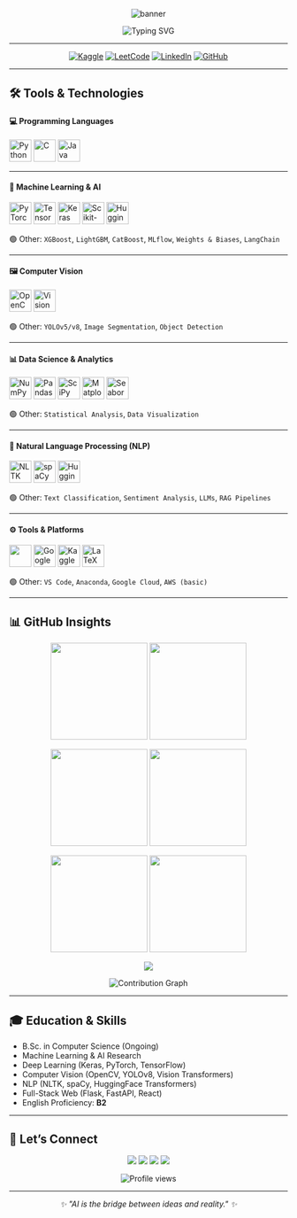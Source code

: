 <!-- Banner -->
<p align="center">
  <img src="https://capsule-render.vercel.app/api?type=waving&color=0:2D9CDB,100:6A82FB&height=200&section=header&text=Md%20Fahim%20Sarker%20Mridul&fontSize=42&fontAlign=50&desc=" alt="banner"/>
</p>

<!-- Typing Animation -->
<p align="center">
  <img src="https://readme-typing-svg.demolab.com?font=Fira+Code&duration=3000&pause=700&color=6A82FB&center=true&vCenter=true&width=500&lines=Hey,+I'm+Fahim.;AI+%26+ML+Enthusiast;Data+Science,+CV,+NLP;Python+Lover+%7C+Problem+Solver" alt="Typing SVG" />
</p>

---

<div align="center">

[![Kaggle](https://img.shields.io/badge/Kaggle-20BEFF?style=for-the-badge&logo=kaggle&logoColor=white)](https://www.kaggle.com/fahimsarker)
[![LeetCode](https://img.shields.io/badge/LeetCode-FFA116?style=for-the-badge&logo=leetcode&logoColor=black)](https://leetcode.com/)
[![LinkedIn](https://img.shields.io/badge/LinkedIn-0077B5?style=for-the-badge&logo=linkedin&logoColor=white)](https://linkedin.com/in/fahim153)
[![GitHub](https://img.shields.io/badge/GitHub-181717?style=for-the-badge&logo=github&logoColor=white)](https://github.com/fahiiim)

</div>

---

## 🛠️ Tools & Technologies  

#### 💻 Programming Languages  
<p>
  <img src="https://skillicons.dev/icons?i=python&theme=dark" height="40" title="Python"/>
  <img src="https://skillicons.dev/icons?i=c&theme=dark" height="40" title="C"/>
  <img src="https://skillicons.dev/icons?i=java&theme=dark" height="40" title="Java"/>
</p>

---

#### 🤖 Machine Learning & AI  
<p>
  <img src="https://skillicons.dev/icons?i=pytorch&theme=dark" height="40" title="PyTorch"/>
  <img src="https://skillicons.dev/icons?i=tensorflow&theme=dark" height="40" title="TensorFlow"/>
  <img src="https://skillicons.dev/icons?i=keras&theme=dark" height="40" title="Keras"/>
  <img src="https://skillicons.dev/icons?i=scikitlearn&theme=dark" height="40" title="Scikit-learn"/>
  <img src="https://cdn.jsdelivr.net/gh/devicons/devicon/icons/huggingface/huggingface-original.svg" height="40" title="HuggingFace"/>
</p>

🟢 Other: `XGBoost`, `LightGBM`, `CatBoost`, `MLflow`, `Weights & Biases`, `LangChain`  

---

#### 🖼️ Computer Vision  
<p>
  <img src="https://cdn.jsdelivr.net/gh/devicons/devicon/icons/opencv/opencv-original.svg" height="40" title="OpenCV"/>
  <img src="https://skillicons.dev/icons?i=pytorch&theme=dark" height="40" title="Vision Transformers"/>
</p>

🟢 Other: `YOLOv5/v8`, `Image Segmentation`, `Object Detection`  

---

#### 📊 Data Science & Analytics  
<p>
  <img src="https://skillicons.dev/icons?i=numpy&theme=dark" height="40" title="NumPy"/>
  <img src="https://skillicons.dev/icons?i=pandas&theme=dark" height="40" title="Pandas"/>
  <img src="https://skillicons.dev/icons?i=scipy&theme=dark" height="40" title="SciPy"/>
  <img src="https://cdn.jsdelivr.net/gh/devicons/devicon/icons/matplotlib/matplotlib-original.svg" height="40" title="Matplotlib"/>
  <img src="https://cdn.jsdelivr.net/gh/simple-icons/simple-icons/icons/seaborn.svg" height="40" title="Seaborn"/>
</p>

🟢 Other: `Statistical Analysis`, `Data Visualization`  

---

#### 📝 Natural Language Processing (NLP)  
<p>
  <img src="https://cdn.jsdelivr.net/gh/devicons/devicon/icons/nltk/nltk-original.svg" height="40" title="NLTK"/>
  <img src="https://cdn.jsdelivr.net/gh/simple-icons/simple-icons/icons/spacy.svg" height="40" title="spaCy"/>
  <img src="https://cdn.jsdelivr.net/gh/devicons/devicon/icons/huggingface/huggingface-original.svg" height="40" title="HuggingFace Transformers"/>
</p>

🟢 Other: `Text Classification`, `Sentiment Analysis`, `LLMs`, `RAG Pipelines`  

---

#### ⚙️ Tools & Platforms  
<p>
  <img src="https://skillicons.dev/icons?i=github,git,jupyter,docker,mysql,linux,flask,fastapi,react&theme=dark" height="40"/>
  <img src="https://cdn.jsdelivr.net/gh/devicons/devicon/icons/googlecolab/googlecolab-original.svg" height="40" title="Google Colab"/>
  <img src="https://cdn.jsdelivr.net/gh/simple-icons/simple-icons/icons/kaggle.svg" height="40" title="Kaggle"/>
  <img src="https://cdn.jsdelivr.net/gh/devicons/devicon/icons/latex/latex-original.svg" height="40" title="LaTeX"/>
</p>

🟢 Other: `VS Code`, `Anaconda`, `Google Cloud`, `AWS (basic)`  


---

## 📊 GitHub Insights

<p align="center">
  <img src="https://github-readme-stats.vercel.app/api?username=fahiiim&show_icons=true&count_private=true&hide_border=true&theme=github_dark#gh-dark-mode-only" height="175"/>
  <img src="https://github-readme-stats.vercel.app/api?username=fahiiim&show_icons=true&count_private=true&hide_border=true&theme=default#gh-light-mode-only" height="175"/>
</p>

<p align="center">
  <img src="https://github-readme-streak-stats.herokuapp.com?user=fahiiim&theme=github-dark#gh-dark-mode-only" height="175"/>
  <img src="https://github-readme-streak-stats.herokuapp.com?user=fahiiim&theme=default#gh-light-mode-only" height="175"/>
</p>

<p align="center">
  <img src="https://github-readme-stats.vercel.app/api/top-langs/?username=fahiiim&layout=compact&hide_border=true&theme=github_dark#gh-dark-mode-only" height="175"/>
  <img src="https://github-readme-stats.vercel.app/api/top-langs/?username=fahiiim&layout=compact&hide_border=true&theme=default#gh-light-mode-only" height="175"/>
</p>

<p align="center">
  <img src="https://github-profile-trophy.vercel.app/?username=fahiiim&row=1&column=6&theme=algolia&no-frame=true" />
</p>

<!-- Contribution Graph -->
<div align="center">
  <picture>
    <source media="(prefers-color-scheme: dark)" srcset="https://github-readme-activity-graph.vercel.app/graph?username=fahiiim&theme=github-compact"/>
    <source media="(prefers-color-scheme: light)" srcset="https://github-readme-activity-graph.vercel.app/graph?username=fahiiim&theme=github"/>
    <img alt="Contribution Graph" src="https://github-readme-activity-graph.vercel.app/graph?username=fahiiim&theme=github"/>
  </picture>
</div>

---

## 🎓 Education & Skills
- B.Sc. in Computer Science (Ongoing)  
- Machine Learning & AI Research  
- Deep Learning (Keras, PyTorch, TensorFlow)  
- Computer Vision (OpenCV, YOLOv8, Vision Transformers)  
- NLP (NLTK, spaCy, HuggingFace Transformers)  
- Full-Stack Web (Flask, FastAPI, React)  
- English Proficiency: **B2**  

---

## 🤝 Let’s Connect

<p align="center">
  <a href="mailto:fahimsarker0805@gmail.com"><img src="https://img.shields.io/badge/Email-D14836?style=for-the-badge&logo=gmail&logoColor=white"></a>
  <a href="https://linkedin.com/in/fahim153"><img src="https://img.shields.io/badge/LinkedIn-0077B5?style=for-the-badge&logo=linkedin&logoColor=white"></a>
  <a href="https://www.kaggle.com/fahimsarker"><img src="https://img.shields.io/badge/Kaggle-20BEFF?style=for-the-badge&logo=kaggle&logoColor=white"></a>
  <a href="https://github.com/fahiiim"><img src="https://img.shields.io/badge/GitHub-181717?style=for-the-badge&logo=github&logoColor=white"></a>
</p>

<p align="center">
  <img src="https://komarev.com/ghpvc/?username=fahiiim&label=Profile%20Views&color=0e75b6&style=flat" alt="Profile views"/>
</p>

---

<p align="center">
  <i>✨ "AI is the bridge between ideas and reality." ✨</i>
</p>
